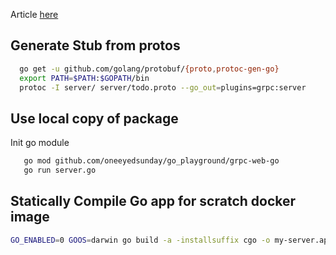 Article [here](https://medium.com/@aravindhanjay/a-todo-app-using-grpc-web-and-vue-js-4e0c18461a3e)


## Generate Stub from protos
```sh
  go get -u github.com/golang/protobuf/{proto,protoc-gen-go}
  export PATH=$PATH:$GOPATH/bin
  protoc -I server/ server/todo.proto --go_out=plugins=grpc:server
```


## Use local copy of package
Init go module

```sh
   go mod github.com/oneeyedsunday/go_playground/grpc-web-go
   go run server.go
```
## Statically Compile Go app for scratch docker image
```sh
GO_ENABLED=0 GOOS=darwin go build -a -installsuffix cgo -o my-server.app .
```

